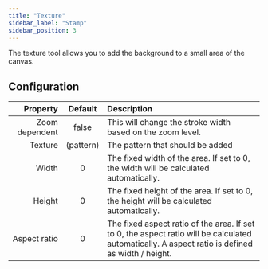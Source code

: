 ```yaml
---
title: "Texture"
sidebar_label: "Stamp"
sidebar_position: 3
---
```


The texture tool allows you to add the background to a small area of the canvas.

## Configuration

|       Property |  Default  | Description                                                                                                                                      |
| -------------: | :-------: | :----------------------------------------------------------------------------------------------------------------------------------------------- |
| Zoom dependent |   false   | This will change the stroke width based on the zoom level.                                                                                       |
|        Texture | (pattern) | The pattern that should be added                                                                                                                 |
|          Width |     0     | The fixed width of the area. If set to 0, the width will be calculated automatically.                                                            |
|         Height |     0     | The fixed height of the area. If set to 0, the height will be calculated automatically.                                                          |
|   Aspect ratio |     0     | The fixed aspect ratio of the area. If set to 0, the aspect ratio will be calculated automatically. A aspect ratio is defined as width / height. |
